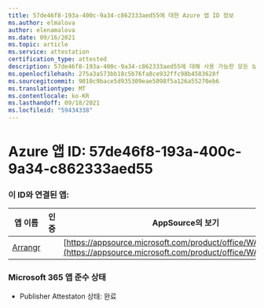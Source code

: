 ```yaml
---
title: 57de46f8-193a-400c-9a34-c862333aed55에 대한 Azure 앱 ID 정보
ms.author: elmalova
author: elenamalova
ms.date: 09/16/2021
ms.topic: article
ms.service: attestation
certification_type: attested
description: 57de46f8-193a-400c-9a34-c862333aed55에 대해 사용 가능한 모든 보안 및 규정 준수 정보입니다.
ms.openlocfilehash: 275a3a573bb18c5b76fa8ce932ffc98b4583628f
ms.sourcegitcommit: 9010c9bace5d935309eae5098f5a126a55270eb6
ms.translationtype: MT
ms.contentlocale: ko-KR
ms.lasthandoff: 09/18/2021
ms.locfileid: "59434338"
---
```

# <a name="azure-app-id-57de46f8-193a-400c-9a34-c862333aed55"></a>Azure 앱 ID: 57de46f8-193a-400c-9a34-c862333aed55


### <a name="apps-associated-with-this-id"></a>이 ID와 연결된 앱:
| **앱 이름** | **인증** | **AppSource의 보기** |
|--------------|---------------|-----------------------|
| [Arrangr](https://docs.microsoft.com/microsoft-365-app-certification/forward/WA200002975) |  | [https://appsource.microsoft.com/product/office/WA200002975](https://appsource.microsoft.com/product/office/WA200002975) |

### <a name="microsoft-365-app-compliance-status"></a>Microsoft 365 앱 준수 상태
- Publisher Attestaton 상태: 완료
